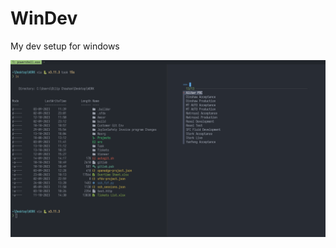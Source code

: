 # WinDev
My dev setup for windows

![wezterm](https://github.com/TechnicalDC/WinDev/blob/main/images/2023-10-14_12-28.png)
